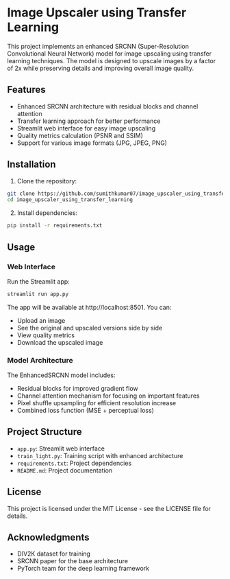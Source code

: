 # Image Upscaler using Transfer Learning

This project implements an enhanced SRCNN (Super-Resolution Convolutional Neural Network) model for image upscaling using transfer learning techniques. The model is designed to upscale images by a factor of 2x while preserving details and improving overall image quality.

## Features

- Enhanced SRCNN architecture with residual blocks and channel attention
- Transfer learning approach for better performance
- Streamlit web interface for easy image upscaling
- Quality metrics calculation (PSNR and SSIM)
- Support for various image formats (JPG, JPEG, PNG)

## Installation

1. Clone the repository:
```bash
git clone https://github.com/sumithkumar07/image_upscaler_using_transfer_learning.git
cd image_upscaler_using_transfer_learning
```

2. Install dependencies:
```bash
pip install -r requirements.txt
```

## Usage

### Web Interface

Run the Streamlit app:
```bash
streamlit run app.py
```

The app will be available at http://localhost:8501. You can:
- Upload an image
- See the original and upscaled versions side by side
- View quality metrics
- Download the upscaled image

### Model Architecture

The EnhancedSRCNN model includes:
- Residual blocks for improved gradient flow
- Channel attention mechanism for focusing on important features
- Pixel shuffle upsampling for efficient resolution increase
- Combined loss function (MSE + perceptual loss)

## Project Structure

- `app.py`: Streamlit web interface
- `train_light.py`: Training script with enhanced architecture
- `requirements.txt`: Project dependencies
- `README.md`: Project documentation

## License

This project is licensed under the MIT License - see the LICENSE file for details.

## Acknowledgments

- DIV2K dataset for training
- SRCNN paper for the base architecture
- PyTorch team for the deep learning framework 